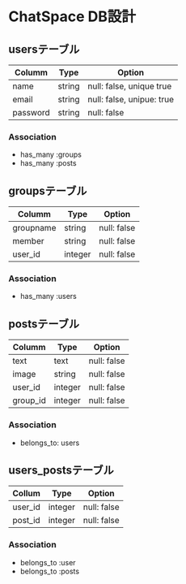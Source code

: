 # ChatSpace DB設計

## usersテーブル
|Columm|Type|Option|
|------|----|------|
|name|string|null: false, unique true|
|email|string|null: false, unipue: true|
|password|string|null: false|
### Association
- has_many :groups
- has_many :posts

## groupsテーブル
|Columm|Type|Option|
|------|----|------|
|groupname|string|null: false|
|member|string|null: false|
|user_id|integer|null: false|
### Association
- has_many :users

## postsテーブル
|Columm|Type|Option|
|------|----|------|
|text|text|null: false|
|image|string|null: false|
|user_id|integer|null: false|
|group_id|integer|null: false|
### Association
- belongs_to: users

## users_postsテーブル
|Collum|Type|Option|
|------|----|------|
|user_id|integer|null: false|
|post_id|integer|null: false|
### Association
- belongs_to :user
- belongs_to :posts